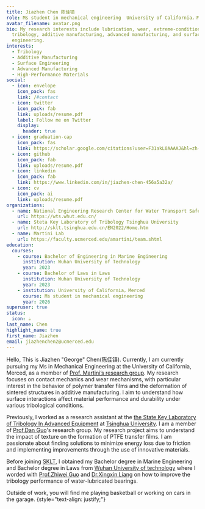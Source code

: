 ```yaml
---
title: Jiazhen Chen 陈佳镇
role: Ms student in mechanical engineering  University of California，Merced
avatar_filename: avatar.png
bio: My research interests include lubrication, wear, extreme-condition
  tribology, additive manufacturing, advanced manufacturing, and surface
  engineering.
interests:
  - Tribology
  - Additive Manufacturing
  - Surface Engineering
  - Advanced Manufacturing
  - High-Performance Materials
social:
  - icon: envelope
    icon_pack: fas
    link: /#contact
  - icon: twitter
    icon_pack: fab
    link: uploads/resume.pdf
    label: Follow me on Twitter
    display:
      header: true
  - icon: graduation-cap
    icon_pack: fas
    link: https://scholar.google.com/citations?user=F31akL0AAAAJ&hl=zh-TW
  - icon: github
    icon_pack: fab
    link: uploads/resume.pdf
  - icon: linkedin
    icon_pack: fab
    link: https://www.linkedin.com/in/jiazhen-chen-456a5a32a/
  - icon: cv
    icon_pack: ai
    link: uploads/resume.pdf
organizations:
  - name: National Engineering Research Center for Water Transport Safety
    url: https://wts.whut.edu.cn/
  - name: Steta Key Laboratory of Tribology Tsinghua University
    url: http://sklt.tsinghua.edu.cn/EN2022/Home.htm
  - name: Martini Lab
    url: https://faculty.ucmerced.edu/amartini/team.shtml
education:
  courses:
    - course: Bachelor of Engineering in Marine Engineering
      institution: Wuhan University of Technology
      year: 2023
    - course: Bachelor of Laws in Laws
      institution: Wuhan University of Technology
      year: 2023
    - institution: University of California，Merced
      course: Ms student in mechanical engineering
      year: 2026
superuser: true
status:
  icon: ☕️
last_name: Chen
highlight_name: true
first_name: Jiazhen
email: jiazhenchen2@ucmerced.edu
---
```

Hello, This is Jiazhen "George" Chen(陈佳镇). Currently, I am currently pursuing my Ms in Mechanical Engineering at the University of California, Merced, as a member of [Prof. Martini’s research group](https://faculty.ucmerced.edu/amartini/team.shtml). My research focuses on contact mechanics and wear mechanisms, with particular interest in the behavior of polymer transfer films and the deformation of sintered structures in additive manufacturing. I aim to understand how surface interactions affect material performance and durability under various tribological conditions.

Previously, I worked as a research assistant at the [the State Key Laboratory of Tribology In Advanced Equipment](http://sklt.tsinghua.edu.cn/EN2022/Home.htm) at [Tsinghua University](https://www.tsinghua.edu.cn/en/). I am a member of [Prof.Dan Guo](https://me.tsinghua.edu.cn/en/info/1267/2026.htm)'s research group. My research project aims to understand the impact of texture on the formation of PTFE transfer films. I am passionate about finding solutions to minimize energy loss due to friction and implementing improvements through the use of innovative materials.

Before joining [SKLT](http://sklt.tsinghua.edu.cn/EN2022/Home.htm), I obtained my Bachelor degree in Marine Engineering and Bachelor degree in Laws from [Wuhan University of technology](http://english.whut.edu.cn/) where I worded with [Prof.Zhiwei Guo](https://stle.whut.edu.cn/xygk/szdw/jgml/202109/t20210913_851370.shtml#) and [Dr.Xingxin Liang](https://naoep.whut.edu.cn/szdw/jsml/202109/t20210912_851100.shtml) on how to improve the tribology performance of water-lubricated bearings.

Outside of work, you will find me playing basketball or working on cars in the garage.
{style="text-align: justify;"}
